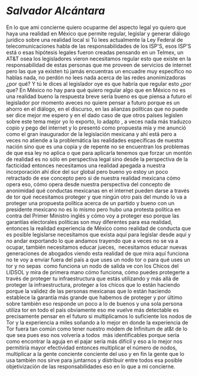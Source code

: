 ﻿# _Salvador Alcántara_ #
En lo que ami concierne quiero ocuparme del aspecto legal yo quiero que haya una realidad en México que permite regular, legislar y generar diálogo jurídico sobre una realidad local si Tú lees actualmente la Ley Federal de telecomunicaciones habla de las responsabilidades de los ISP'S, esos ISP'S está o esas hipótesis legales fueron creadas pensando en un Telmex, un AT&T osea los legisladores vieron necesitamos regular esto que existe en la responsabilidad de estas personas que me proveen de servicios de internet pero las que ya existen tú jamás encuentras un encuadre muy específico no hablas nada, no perdón no lees nada acerca de las redes anonimizadoras ¿por qué? Y tú le dices al legislador oye es que habría que regular esto ¿por que? En México no hay para qué quiero regular algo que en México no es una realidad bueno la respuesta breve sería bueno es que piensa a futuro el legislador por momento aveces no quiere pensar a futuro porque es un ahorro en el diálogo, en el discurso, en las alianzas políticas que no puede ser dice mejor me espero y en el dado caso de que otros países legislen sobre este tema mejor yo lo exporto, lo adapto , a veces nada más traduzco copio y pego del internet y lo presentó como propuesta mía y me anunció como el gran inaugurador de la legislación mexicana y ahí está pero a veces no atiende a la problemática las realidades específicas de nuestra nación sino que es una copia y de repente no se encuentran los problemas de que esa ley no aplica o que para aplicarla tenemos que forzar un montón de realidad es no sólo en perspectiva legal sino desde la perspectiva de la facticidad entonces necesitamos una realidad apegada a nuestra incorporación ahí dice del sur global pero bueno yo estoy un poco  retractado de ese concepto pero si de nuestra realidad mexicana cómo opera eso, cómo opera desde nuestra perspectiva del concepto de anonimidad qué conductas mexicanas en el internet pueden darse a través de tor qué necesitamos proteger y que ningún otro país del mundo lo va a proteger una propuesta política acerca de un partido y bueno con un presidente mexicano no es lo mismo pero hubo una protesta política en contra del Primer Ministro inglés y cómo voy a proteger eso porque las garantías electorales políticas son muy diferentes para esa realidad, entonces la realidad experiencia de México como realidad de conducta que es posible legislarse necesitamos que exista aquí para legislar desde aquí y no andar exportando lo que andamos trayendo que a veces no se va a ocupar, también necesitamos educar jueces,  necesitamos educar nuevas generaciones de abogados viendo esta realidad de que mira aquí funciona no te voy a enviar fuera del país a que uses un nodo tor o para qué uses un tor y no sepas  como funciona un nodo de salida ve con los Chicos del LIDSOL y mira de primera mano cómo funciona, cómo puedes protegerte a través de proteger tu infraestructura que estás utilizando y más allá de proteger la infraestructura, proteger a los chicos que lo están haciendo porque la validez de las personas mexicanas que lo están haciendo establece la garantía más grande que habemos de proteger y por último sobre también eso responde un poco a lo de buenos y una sola persona utiliza tor en todo el país obviamente eso me vuelve más detectable es precisamente pensar en el futuro si multiplicamos lo suficiente los nodos de Tor y la experiencia a miles soñando a lo mejor en donde la experiencia de Tor fuera tan común como tener nuestro módem de Infinitum de at&t de lo que sea pues eso nos volvería a todos  más identificables porque sería como encontrar la aguja en el pajar sería más difícil y eso a lo mejor nos permitiría mayor efectividad entonces multiplicar el número de nodos, multiplicar a la gente conciente conciente del uso y en fin la gente que lo usa también nos sirve para juntarnos y distribuir entre todos esa posible objetivización de las responsabilidades eso en lo que a mi concierne.